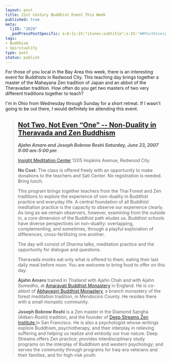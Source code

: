 ```yaml
--- 
layout: post
title: 21st Century Buddhist Event This Week
published: true
meta: 
  ljID: "2629"
  _podPressPostSpecific: a:6:{s:15:"itunes:subtitle";s:15:"##PostExcerpt##";s:14:"itunes:summary";s:15:"##PostExcerpt##";s:15:"itunes:keywords";s:17:"##WordPressCats##";s:13:"itunes:author";s:10:"##Global##";s:15:"itunes:explicit";s:7:"Default";s:12:"itunes:block";s:7:"Default";}
tags: 
- Buddhism
- Spirituality
type: post
status: publish
---
```

For those of you local in the Bay Area this week, there is an interesting event for Buddhists in Redwood City. This teaching day brings together a master of the Mahayana Zen tradition of Japan and an abbot of the Theravadan tradition. How often do you get two masters of two very different traditions together to teach?

I'm in Ohio from Wednesday through Sunday for a short retreat. If I wasn't going to be out there, I would definitely be attending this event.
<blockquote>
<h2><a href="http://www.sati.org/">Not Two, Not Even “One” -- Non-Duality in Theravada and Zen Buddhism</a></h2>
<strong><em>Ajahn Amaro and Joseph Bobrow Roshi
Saturday, June 23, 2007
9:00 am-5:00 pm</em></strong>

<a href="http://www.insightmeditationcenter.org/imc-directions.html">Insight Meditation Center</a>
1205 Hopkins Avenue, Redwood City

<strong>No Cost:</strong> The class is offered freely with an opportunity to make donations to the teachers and Sati Center.
No registration is needed. Bring lunch.

This program brings together teachers from the Thai Forest and Zen            traditions to explore the experience of non-duality in Buddhist practice            and everyday life. A central foundation of all Buddhist meditation practice            is the capacity to observe our experience clearly. As long as we remain            observers, however, examining from the outside in, a core dimension            of the Buddhist path eludes us. Buddhist schools have diverse perspectives            on non-duality: overlapping, complementing, and sometimes, through a            playful exploration of differences, cross-fertilizing one another.

The day will consist of Dharma talks, meditation practice and the opportunity            for dialogue and questions.

Theravada monks eat only what is offered to them, eating their last            daily meal before noon. You are welcome to bring food to offer on this            day.

<strong>Ajahn Amaro</strong> trained in Thailand with Ajahn Chah and            with Ajahn Sumedho, at <a href="http://www.amaravati.org/abmnew/index.php">Amaravati            Buddhist Monastery</a> in England. He is co-abbot of <a href="http://www.abhayagiri.org/">Abhayagiri            Buddhist Monastery</a>, a branch monastery of the forest meditation            tradition, in Mendocino County. He resides there with a small monastic            community.

<strong>Joseph Bobrow Roshi</strong> is a Zen master in the Diamond            Sangha (Aitken-Roshi) tradition, and the founder of <a href="http://deepstreams.org/">Deep            Streams Zen Institute </a>in San Francisco. He is also a psychologist            whose writings explore Buddhism, psychotherapy, and their interplay            in relieving suffering and helping us realize and embody our true nature.            Deep Streams offers Zen practice; provides interdisciplinary study programs            on the interplay of Buddhism and western psychology; and serves the            community through programs for Iraq-era veterans and their families,            and for high-risk youth.</blockquote>

